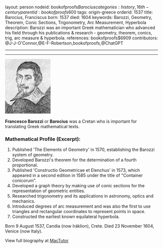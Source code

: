 layout: person
nodeid: bookofproofs$Barocius
categories: history,16th-century
parentid: bookofproofs$600
tags: origin-greece
orderid: 1537
title: Barocius, Franciscus
born: 1537
died: 1604
keywords: Barozzi, Geometry, Theorem, Conic Sections, Trigonometry, Arc Measurement, Hyperbola
description: Barozzi was an important Greek mathematician who advanced his field through his publications & research - geometry, theorem, conics, trig, arc measure & hyperbola.
references: bookofproofs$6909
contributors: @J-J-O'Connor,@E-F-Robertson,bookofproofs,@ChatGPT

---



---

![Barocius.jpg](https://github.com/bookofproofs/bookofproofs.github.io/blob/main/_sources/_assets/images/portraits/Barocius.jpg?raw=true)

**Francesco Barozzi** or **Barocius** was a Cretan who is important for translating Greek mathematical texts.

### Mathematical Profile (Excerpt):
1. Published 'The Elements of Geometry' in 1570, establishing the Barozzi system of geometry.
2. Developed Barozzi's theorem for the determination of a fourth proportional.
3. Published 'Constructio Geometricae et Elenchus' in 1573, which appeared in a second edition in 1585 under the title of "Container conicorum".
4. Developed a graph theory by making use of conic sections for the representation of geometric entities.
5. Researched trigonometry and its applications in astronomy, optics and mechanics.
6. Introduced degrees of arc measurement and was also the first to use triangles and rectangular coordinates to represent points in space.
7. Constructed the earliest known equilateral hyperbola.

Born 9 August 1537, Candia (now Iráklion), Crete. Died 23 November 1604, Venice (now Italy).

View full biography at [MacTutor](https://mathshistory.st-andrews.ac.uk/Biographies/Barocius/)

